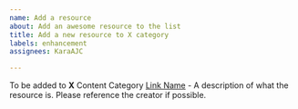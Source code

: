 ```yaml
---
name: Add a resource
about: Add an awesome resource to the list
title: Add a new resource to X category
labels: enhancement
assignees: KaraAJC

---
```


To be added to **X** Content Category
[Link Name](URL) - A description of what the resource is. Please reference the creator if possible.
